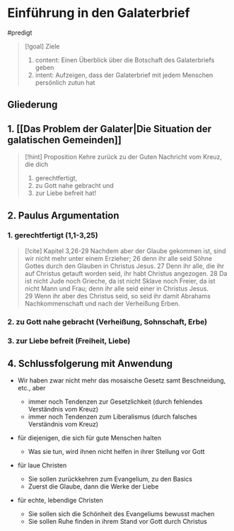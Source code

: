# Einführung in den Galaterbrief

#predigt

> [!goal] Ziele
> 1. content: Einen Überblick über die Botschaft des Galaterbriefs geben
> 2. intent: Aufzeigen, dass der Galaterbrief mit jedem Menschen persönlich zutun hat

## Gliederung

## 1. [[Das Problem der Galater|Die Situation der galatischen Gemeinden]]

> [!hint] Proposition
> Kehre zurück zu der Guten Nachricht vom Kreuz, die dich
> 1. gerechtfertigt,
> 2. zu Gott nahe gebracht und 
> 3. zur Liebe befreit hat!

## 2. Paulus Argumentation

### 1. gerechtfertigt (1,1-3,25)

> [!cite] Kapitel 3,26-29
> Nachdem aber der Glaube gekommen ist, sind wir nicht mehr unter einem Erzieher; 26 denn ihr alle seid Söhne Gottes durch den Glauben in Christus Jesus. 27 Denn ihr alle, die ihr auf Christus getauft worden seid, ihr habt Christus angezogen. 28 Da ist nicht Jude noch Grieche, da ist nicht Sklave noch Freier, da ist nicht Mann und Frau; denn ihr alle seid einer in Christus Jesus. 29 Wenn ihr aber des Christus seid, so seid ihr damit Abrahams Nachkommenschaft und nach der Verheißung Erben. 

### 2. zu Gott nahe gebracht (Verheißung, Sohnschaft, Erbe)

### 3. zur Liebe befreit (Freiheit, Liebe)

## 4. Schlussfolgerung mit Anwendung

- Wir haben zwar nicht mehr das mosaische Gesetz samt Beschneidung, etc., aber
	- immer noch Tendenzen zur Gesetzlichkeit (durch fehlendes Verständnis vom Kreuz)
	- immer noch Tendenzen zum Liberalismus (durch falsches Verständnis vom Kreuz)

- für diejenigen, die sich für gute Menschen halten
	- Was sie tun, wird ihnen nicht helfen in ihrer Stellung vor Gott
- für laue Christen
	- Sie sollen zurückkehren zum Evangelium, zu den Basics
	- Zuerst die Glaube, dann die Werke der Liebe
- für echte, lebendige Christen
	- Sie sollen sich die Schönheit des Evangeliums bewusst machen
	- Sie sollen Ruhe finden in ihrem Stand vor Gott durch Christus